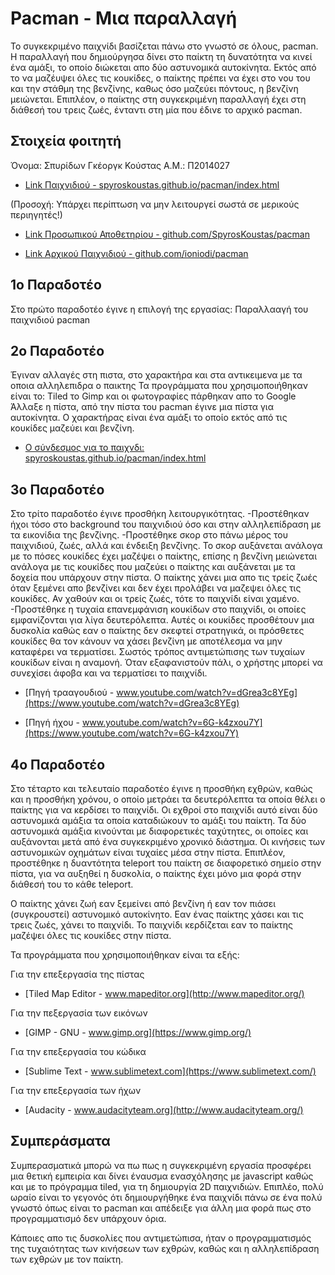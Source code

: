# Pacman - Μια παραλλαγή
Το συγκεκριμένο παιχνίδι βασίζεται πάνω στο γνωστό σε όλους, pacman. Η παραλλαγή που δημιούργησα δίνει στο παίκτη τη δυνατότητα να κινεί ένα αμάξι, το οποίο διώκεται απο δύο αστυνομικά αυτοκίνητα. Εκτός από το να μαζέυψει όλες τις κουκίδες, ο παίκτης πρέπει να έχει στο νου του και την στάθμη της βενζίνης, καθως όσο μαζεύει πόντους, η βενζίνη μειώνεται.
Επιπλέον, ο παίκτης στη συγκεκριμένη παραλλαγή έχει στη διάθεσή του τρεις ζωές, ένταντι στη μία που έδινε το αρχικό pacman.

## Στοιχεία φοιτητή
Όνομα: Σπυρίδων Γκέοργκ Κούστας Α.Μ.: Π2014027 

* [Link Παιχνιδιού - spyroskoustas.github.io/pacman/index.html](https://spyroskoustas.github.io/pacman/index.html)

(Προσοχή: Υπάρχει περίπτωση να μην λειτουργεί σωστά σε μερικούς περιηγητές!)

* [Link Προσωπικού Αποθετηρίου - github.com/SpyrosKoustas/pacman](https://github.com/SpyrosKoustas/pacman)

* [Link Αρχικού Παιχνιδιού - github.com/ioniodi/pacman](https://github.com/ioniodi/pacman)


## 1ο Παραδοτέο

Στο πρώτο παραδοτέο έγινε η επιλογή της εργασίας: Παραλλααγή του παιχνιδιού pacman

## 2ο Παραδοτέο

Έγιναν αλλαγές στη πιστα, στο χαρακτήρα και στα αντικειμενα με τα οποια αλληλεπιδρα ο παικτης Τα προγράμματα που χρησιμοποιήθηκαν είναι το: Tiled το Gimp και οι φωτογραφίες πάρθηκαν απο το Google Άλλαξε η πίστα, από την πίστα του pacman έγινε μια πίστα για αυτοκίνητα. Ο χαρακτήρας είναι ένα αμάξι το οποίο εκτός από τις κουκίδες μαζεύει και βενζίνη.

* [Ο σύνδεσμος για το παιχνδι: spyroskoustas.github.io/pacman/index.html](https://spyroskoustas.github.io/pacman/index.html)

## 3ο Παραδοτέο

Στο τρίτο παραδοτέο έγινε προσθήκη λειτουργικότητας. -Προστέθηκαν ήχοι τόσο στο background του παιχνιδιού όσο και στην αλληλεπίδραση με τα εικονίδια της βενζίνης. -Προστέθηκε σκορ στο πάνω μέρος του παιχνιδιού, ζωές, αλλά και ένδειξη βενζίνης. Το σκορ αυξάνεται ανάλογα με το πόσες κουκίδες έχει μαζέψει ο παίκτης, επίσης η βενζίνη μειώνεται ανάλογα με τις κουκίδες που μαζεύει ο παίκτης και αυξάνεται με τα δοχεία που υπάρχουν στην πίστα. Ο παίκτης χάνει μια απο τις τρείς ζωές όταν ξεμένει απο βενζίνει και δεν έχει προλάβει να μαζεψει όλες τις κουκίδες. Αν χαθούν και οι τρείς ζωές, τότε το παιχνίδι είναι χαμένο. -Προστέθηκε η τυχαία επανεμφάνιση κουκίδων στο παιχνίδι, οι οποίες εμφανίζονται για λίγα δευτερόλεπτα. Αυτές οι κουκίδες προσθέτουν μια δυσκολία καθώς εαν ο παίκτης δεν σκεφτεί στρατηγικά, οι πρόσθετες κουκίδες θα τον κάνουν να χάσει βενζίνη με αποτέλεσμα να μην καταφέρει να τερματίσει. Σωστός τρόπος αντιμετώπισης των τυχαίων κουκίδων είναι η αναμονή. Όταν εξαφανιστούν πάλι, ο χρήστης μπορεί να συνεχίσει άφοβα και να τερματίσει το παιχνίδι.

* [Πηγή τρααγουδιού - www.youtube.com/watch?v=dGrea3c8YEg](https://www.youtube.com/watch?v=dGrea3c8YEg)

* [Πηγή ήχου - www.youtube.com/watch?v=6G-k4zxou7Y](https://www.youtube.com/watch?v=6G-k4zxou7Y)

## 4ο Παραδοτέο

Στο τέταρτο και τελευταίο παραδοτέο έγινε η προσθήκη εχθρών, καθώς και η προσθήκη χρόνου, ο οποίο μετράει τα δευτερόλεπτα τα οποία θέλει ο παίκτης για να κερδίσει το παιχνίδι. Οι εχθροί στο παιχνίδι αυτό είναι δύο αστυνομικά αμάξια τα οποία καταδιώκουν το αμάξι του παίκτη. Τα δύο αστυνομικά αμάξια κινούνται με διαφορετικές ταχύτητες, οι οποίες και αυξάνονται  μετά από ένα συγκεκριμένο χρονικό διάστημα. Οι κινήσεις των αστυνομικών οχημάτων είναι τυχαίες μέσα στην πίστα.
Επιπλέον, προστέθηκε η δυαντότητα teleport του παίκτη σε διαφορετικό σημείο στην πίστα, για να αυξηθεί η δυσκολία, ο παίκτης έχει μόνο μια φορά στην διάθεσή του το κάθε teleport.

Ο παίκτης χάνει ζωή εαν ξεμείνει από βενζίνη ή εαν τον πιάσει (συγκρουστεί) αστυνομικό αυτοκίνητο. Εαν ένας παίκτης χάσει και τις τρεις ζωές, χάνει το παιχνίδι. Το παιχνίδι κερδίζεται εαν το παίκτης μαζέψει όλες τις κουκίδες στην πίστα.

Τα προγράμματα που χρησιμοποιήθηκαν είναι τα εξής:

Για την επεξεργασία της πίστας

* [Tiled Map Editor - www.mapeditor.org](http://www.mapeditor.org/)

Για την πεξεργασία των εικόνων

* [GIMP - GNU - www.gimp.org](https://www.gimp.org/)

Για την επεξεργασία του κώδικα

* [Sublime Text - www.sublimetext.com](https://www.sublimetext.com/)

Για την επεξεργασία των ήχων

* [Audacity - www.audacityteam.org](http://www.audacityteam.org/)

## Συμπεράσματα

Συμπερασματικά μπορώ να πω πως η συγκεκριμένη εργασία προσφέρει μια θετική εμπειρία και δίνει έναυσμα ενασχόλησης με javascript καθώς και με το πρόγραμμα tiled, για τη δημιουργία 2D παιχνιδιών. Επιπλέο, πολύ ωραίο είναι το γεγονός ότι δημιουργήθηκε ένα παιχνίδι πάνω σε ένα πολύ γνωστό όπως είναι το pacman και απέδειξε για άλλη μια φορά πως στο προγραμματισμό δεν υπάρχουν όρια.

Κάποιες απο τις δυσκολίες που αντιμετώπισα, ήταν ο προγραμματισμός της τυχαιότητας των κινήσεων των εχθρών, καθώς και η αλληλεπίδραση των εχθρών με τον παίκτη.


